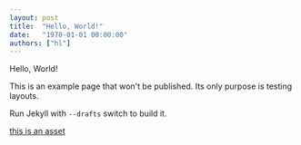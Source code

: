 ```yaml
---
layout: post
title:  "Hello, World!"
date:   "1970-01-01 00:00:00"
authors: ["hl"]
---
```


Hello, World! 

This is an example page that won't be published. Its only purpose is testing layouts. 

Run Jekyll with `--drafts` switch to build it.

[this is an asset](hello-world.txt)